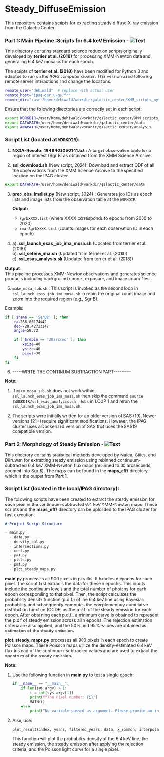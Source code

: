 
# Steady_DiffuseEmission
This repository contains scripts for extracting steady diffuse X-ray emission from the Galactic Center.


### Part 1: Main Pipeline :Scripts for 6.4 keV Emission - ![Text](https://img.shields.io/badge/Directory-ScriptsFor6.4keVEmission-red)


This directory contains standard science reduction scripts originally developed by **terrier et al. (2018)** for processing XMM-Newton data and generating 6.4 keV mosaics for each epoch.

The scripts of **terrier et al. (2018)** have been modified for Python 3 and adapted to run on the *IPAG computer cluster*. This version used following remote server interactions and change the locations. 


```bash
remote_user="dehiwald"  # replace with actual user
remote_host="ipag-oar.u-ga.fr"
remote_dir="/user/home/dehiwald/workdir/galactic_center/XMM_scripts_python"  # replace with the local directory 
```
Ensure that the following directories are correctly set in each script:

```bash
export WORKDIR=/user/home/dehiwald/workdir/galactic_center/XMM_scripts_python
export DATAPATH=/user/home/dehiwald/workdir/galactic_center/data
export ANAPATH=/user/home/dehiwald/workdir/galactic_center/analysis
```


### Script List (located at `WORKDIR`):
1. **NXSA-Results-1646402050141.txt** : A target observation table for a region of interest (Sgr B) as obtained from the XMM Science Archive.

2. **ssl_download.sh** (New script, 2024): Download and extract ODF of all the observations from the XMM Science Archive to the specified location on the IPAG cluster.

```bash
export DATAPATH=/user/home/dehiwald/workdir/galactic_center/data
```

3. **prep_obs_imalist.py** (New script, 2024) : Generates job IDs as epoch lists and image lists from the observation table at the `WORKDIR`.  

   **Output:**  
   - `SgrbXXXX.list` (where XXXX corresponds to epochs from 2000 to 2020)  
   - `ima-SgrbXXXX.list` (counts images for each observation ID in each epoch)

4. a). **ssl_launch_esas_job_ima_mosa.sh** (Updated from terrier et al. (2018))  
   b). **ssl_setenv_ima.sh** (Updated from terrier et al. (2018))  
   c). **ssl_esas_analysis.sh** (Updated from terrier et al. (2018))  
  
 **Output:**  
   This pipeline processes XMM-Newton observations and generates science products including background counts, exposure, and image count files.


5. `make_mosa_sub.sh` : This script is invoked as the second loop in `ssl_launch_esas_job_ima_mosa.sh` to rebin the original count image and zoom into the required region (e.g., Sgr B). 

Example:

```bash
if [ $name == 'SgrB2' ]; then
    ra=266.86174642
    dec=-28.42722147
    angle=58.72

    if [ $rebin == '30arcsec' ]; then
        xsize=40
        ysize=40
        pixel=30
    fi
fi
```

6. -----WRITE THE CONTINUM SUBTRACTION PART---------



**Note:**  

1. If `make_mosa_sub.sh`  does not work within `ssl_launch_esas_job_ima_mosa.sh` then skip the command `source $WORKDIR/ssl_esas_analysis.sh  $obs` in LOOP 1 and rerun the  `ssl_launch_esas_job_ima_mosa.sh`. 


2. The scripts were initially written for an older version of SAS (19). Newer versions (21+) require significant modifications. However, the IPAG cluster uses a Dockerized version of SAS that uses the SAS19 compatible version.



### Part 2: Morphology of Steady Emission - ![Text](https://img.shields.io/badge/Directory-ScriptsForSteadyEmission-blue)

This directory contains statistical methods developed by Maica, Gilles, and Dilruwan for extracting steady emission using rebinned continuum-subtracted 6.4 keV XMM-Newton flux maps (rebinned to 30 arcseconds, zoomed into Sgr B). The maps can be found in the **maps_eff/** directory, which is the output from **Part 1**.

### Script List (located in the local/IPAG directory):

The following scripts have been created to extract the steady emission for each pixel in the continuum-subtracted 6.4 keV XMM-Newton maps. These scripts and the **maps_eff/** directory can be uploaded to the IPAG cluster for fast execution.

```markdown
# Project Script Structure

- main.py
  - data.py
  - density_cal.py
  - intersections.py
  - ccdf.py
  - pmf.py
  - plots.py
  - pmf.py
  - plot_steady_maps.py

```

 **main.py** processes all 900 pixels in parallel. It handles n epochs for each pixel. The script first extracts the data for these n epochs. This inputs include the continuum levels and the total number of photons for each epoch corresponding to that pixel. Then, the script calculates the probability density function (p.d.f.) of the 6.4 keV line using Bayesian probability and subsequently computes the complementary cumulative distribution function (CCDF) as the p.d.f. of the steady emission for each epoch. After obtaining each p.d.f., a minimum curve is obtained to represent the p.d.f of steady emission across all n epochs. The rejection estimation criteria are also applied, and the 50% and 95% values are obtained as estimation of the steady emission.

**plot_steady_maps.py** processes all 900 pixels in each epoch to create Poisson maps. These Poisson maps utilize the density-estimated 6.4 keV flux instead of the continuum-subtracted values and are used to extract the spectrum of the steady emission.

**Note:**

1. Use the following function in **main.py** to test a single epoch:

    ```python
    if __name__ == "__main__":
        if len(sys.argv) > 1:
            i = int(sys.argv[1])
            print(f"The Pixel number: {i}")
            MAIN(i)
        else:
            print("No variable passed as argument. Please provide an index value.")
    ```

2. Also, use:

    ```python
    plot_result(index, years, filtered_years, data, x_common, interpolated_y_values, x_common_filtered, interpolated_y_values_filtered, old_intersections, new_intersections)
    ```

   This function will plot the probability density of the 6.4 keV line, the steady emission, the steady emission after applying the rejection criteria, and the Poisson light curve for a single pixel.

